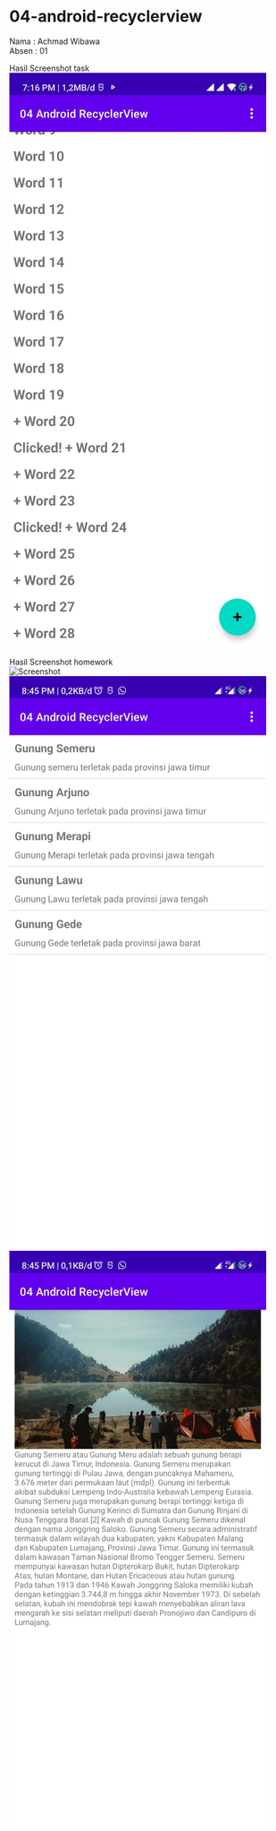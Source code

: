 # 04-android-recyclerview
Nama  : Achmad Wibawa</br>
Absen : 01</br>

Hasil Screenshot task </br>
![Screenshot](images/hasil.jpeg) </br></br>
Hasil Screenshot homework </br>
![Screenshot](images/hasil1.jpeg) </br>
![Screenshot](images/hasil2.jpeg) </br>
![Screenshot](images/hasil3.jpeg) </br>
